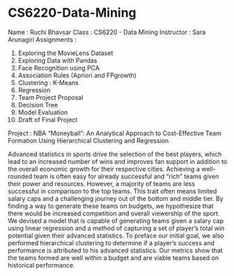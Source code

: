 # CS6220-Data-Mining
Name : Ruchi Bhavsar
Class : CS6220 - Data Mining
Instructor : Sara Arunagiri
Assignments :
1. Exploring the MovieLens Dataset
2. Exploring Data with Pandas
3. Face Recognition using PCA
4. Association Rules (Apriori and FPgrowth)
5. Clustering : K-Means
6. Regression
7. Team Project Proposal
8. Decision Tree
9. Model Evaluation
10. Draft of Final Project

Project : NBA “Moneyball”: An Analytical Approach to Cost-Effective Team Formation Using Hierarchical Clustering and Regression

Advanced statistics in sports drive the selection of the best players, which lead to an increased number of wins and improves fan support in addition to the overall economic growth for their respective cities. Achieving a well-rounded team is often easy for already successful and “rich” teams given their power and resources. However, a majority of teams are less successful in comparison to the top teams. This trait often means limited salary caps and a challenging journey out of the bottom and middle tier. By finding a way to generate these teams on budgets, we hypothesize that there would be increased competition and overall viewership of the sport. We devised a model that is capable of generating teams given a salary cap using linear regression and a method of capturing a set of player’s total win potential given their advanced statistics. To preface our initial goal, we also performed hierarchical clustering to determine if a player’s success and performance is attributed to his advanced statistics. Our metrics show that the teams formed are well within a budget and are viable teams based on historical performance.

